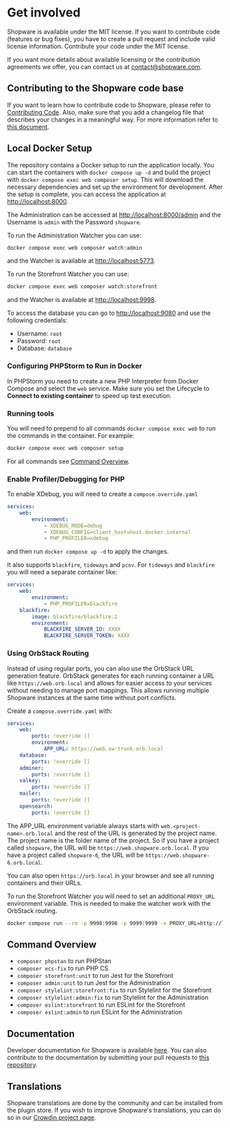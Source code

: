 # Get involved

Shopware is available under the MIT license. If you want to contribute code (features or bug fixes), you have to create a pull request and include valid license information. Contribute your code under the MIT license.

If you want more details about available licensing or the contribution agreements we offer, you can contact us at <contact@shopware.com>.

## Contributing to the Shopware code base
If you want to learn how to contribute code to Shopware, please refer to [Contributing Code](https://developer.shopware.com/docs/resources/guidelines/code/contribution.html).
Also, make sure that you add a changelog file that describes your changes in a meaningful way. For more information refer to [this document](https://github.com/shopware/shopware/blob/trunk/adr/2020-08-03-implement-new-changelog.md).

## Local Docker Setup

The repository contains a Docker setup to run the application locally. You can start the containers with `docker compose up -d` and build the project with `docker compose exec web composer setup`.
This will download the necessary dependencies and set up the environment for development. After the setup is complete, you can access the application at [http://localhost:8000](http://localhost:8000).

The Administration can be accessed at [http://localhost:8000/admin](http://localhost:8000/admin) and the Username is `admin` with the Password `shopware`.

To run the Administration Watcher you can use:

```bash
docker compose exec web composer watch:admin
```

and the Watcher is available at [http://localhost:5773](http://localhost:5773).

To run the Storefront Watcher you can use:

```bash
docker compose exec web composer watch:storefront
```

and the Watcher is available at [http://localhost:9998](http://localhost:9998).

To access the database you can go to [http://localhost:9080](http://localhost:9080) and use the following credentials:

- Username: `root`
- Password: `root`
- Database: `database`

### Configuring PHPStorm to Run in Docker

In PHPStorm you need to create a new PHP Interpreter from Docker Compose and select the `web` service.
Make sure you set the Lifecycle to **Connect to existing container** to speed up test execution.

### Running tools

You will need to prepend to all commands `docker compose exec web` to run the commands in the container. For example:

```bash
docker compose exec web composer setup
```

For all commands see [Command Overview](#command-overview).


### Enable Profiler/Debugging for PHP

To enable XDebug, you will need to create a `compose.override.yaml`

```yaml
services:
    web:
        environment:
            - XDEBUG_MODE=debug
            - XDEBUG_CONFIG=client_host=host.docker.internal
            - PHP_PROFILER=xdebug
```

and then run `docker compose up -d` to apply the changes.

It also supports `blackfire`, `tideways` and `pcov`. For `tideways` and `blackfire` you will need a separate container like:

```yaml
services:
    web:
        environment:
            - PHP_PROFILER=blackfire
    blackfire:
        image: blackfire/blackfire:2
        environment:
            BLACKFIRE_SERVER_ID: XXXX
            BLACKFIRE_SERVER_TOKEN: XXXX
```

### Using OrbStack Routing

Instead of using regular ports, you can also use the OrbStack URL generation feature. OrbStack generates for each running container a URL like `https://web.orb.local` and allows for easier access to your services without needing to manage port mappings.
This allows running multiple Shopware instances at the same time without port conflicts.

Create a `compose.override.yaml` with:

```yaml
services:
    web:
        ports: !override []
        environment:
            APP_URL: https://web.sw-trunk.orb.local
    database:
        ports: !override []
    adminer:
        ports: !override []
    valkey:
        ports: !override []
    mailer:
        ports: !override []
    opensearch:
        ports: !override []
```

The APP_URL environment variable always starts with `web.<project-name>.orb.local` and the rest of the URL is generated by the project name. The project name is the folder name of the project. So if you have a project called `shopware`, the URL will be `https://web.shopware.orb.local`. If you have a project called `shopware-6`, the URL will be `https://web.shopware-6.orb.local`.

You can also open `https://orb.local` in your browser and see all running containers and their URLs.

To run the Storefront Watcher you will need to set an additional `PROXY_URL` environment variable. This is needed to make the watcher work with the OrbStack routing.

```bash
docker compose run --rm -p 9998:9998 -p 9999:9999 -e PROXY_URL=http://localhost web composer watch:storefront
```

## Command Overview

- `composer phpstan` to run PHPStan
- `composer ecs-fix` to run PHP CS
- `composer storefront:unit` to run Jest for the Storefront
- `composer admin:unit` to run Jest for the Administration
- `composer stylelint:storefront:fix` to run Stylelint for the Storefront
- `composer stylelint:admin:fix` to run Stylelint for the Administration
- `composer eslint:storefront` to run ESLint for the Storefront
- `composer eslint:admin` to run ESLint for the Administration

## Documentation

Developer documentation for Shopware is available [here](https://developer.shopware.com/docs/). You can also contribute to the documentation by submitting your pull requests to [this repository](https://github.com/shopware/docs).

## Translations

Shopware translations are done by the community and can be installed from the plugin store. If you wish to improve Shopware's translations, you can do so in our [Crowdin project page](https://crowdin.com/project/shopware6).
